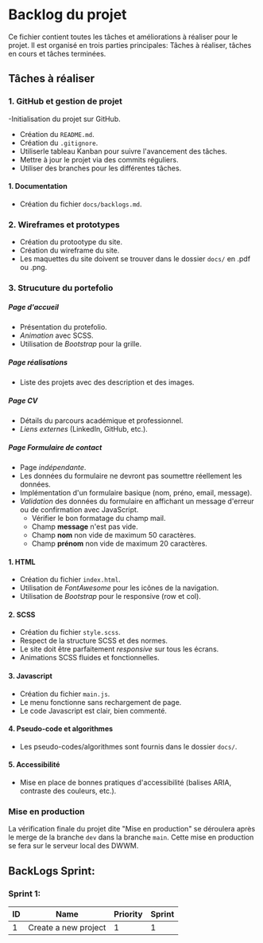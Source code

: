 # **Backlog du projet**
Ce fichier contient toutes les tâches et améliorations à réaliser pour le projet.
Il est organisé en trois parties principales: Tâches à réaliser, tâches en cours et tâches terminées.

## **Tâches à réaliser**
### **1. GitHub et gestion de projet**
 -Initialisation du projet sur GitHub.
 - Création du `README.md`.
 - Création du `.gitignore`.
 - Utiliserle tableau Kanban pour suivre l'avancement des tâches.
 - Mettre à jour le projet via des commits réguliers.
 - Utiliser des branches pour les différentes tâches.
 #### **1. Documentation**
 - Création du fichier `docs/backlogs.md`.
### **2. Wireframes et prototypes**
- Création du protootype du site.
- Création du wireframe du site.
 - Les maquettes du site doivent se trouver dans le dossier `docs/` en .pdf ou .png.

### **3. Strucuture du portefolio**
##### **Page d'accueil**
- Présentation du protefolio.
- *Animation* avec SCSS.
- Utilisation de *Bootstrap* pour la grille.
##### **Page réalisations**
- Liste des projets avec des description et des images.
 ##### **Page CV**
- Détails du parcours académique et professionnel.
- *Liens externes* (LinkedIn, GitHub, etc.).
##### **Page Formulaire de contact**
- Page *indépendante*.
- Les données du formulaire ne devront pas soumettre réellement les données.
- Implémentation d'un formulaire basique (nom, préno, email, message).
- *Validation* des données du formulaire en affichant un message d'erreur ou de confirmation avec JavaScript.
  - Vérifier le bon formatage du champ mail.
  - Champ **message** n'est pas vide.
  - Champ **nom** non vide de maximum 50 caractères.
  - Champ **prénom** non vide de maximum 20 caractères.
 #### 1. HTML
- Création du fichier `index.html`.
- Utilisation de *FontAwesome* pour les icônes de la navigation.
- Utilisation de *Bootstrap* pour le responsive (row et col).
 #### 2. SCSS
- Création du fichier `style.scss`.
- Respect de la structure SCSS et des normes.
- Le site doit être parfaitement *responsive* sur tous les écrans.
- Animations SCSS fluides et fonctionnelles.
 #### 3. Javascript
- Création du fichier `main.js`.
- Le menu fonctionne sans rechargement de page.
- Le code Javascript est clair, bien commenté.
 #### 4. Pseudo-code et algorithmes
- Les pseudo-codes/algorithmes sont fournis dans le dossier `docs/`.
 ####  5. Accessibilité
- Mise en place de bonnes pratiques d'accessibilité (balises ARIA, contraste des couleurs, etc.).
### **Mise en production**
La vérification finale du projet dite "Mise en production" se déroulera après le merge de la branche `dev` dans la branche `main`.
Cette mise en production se fera sur le serveur local des DWWM.




## BackLogs Sprint:

### Sprint 1:




|ID|Name|Priority|Sprint|
|--|----|--------|-------|
|1|Create a new project|1|1|